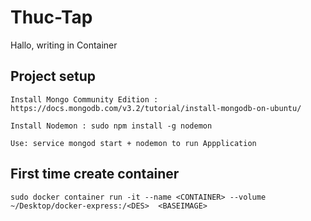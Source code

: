 # Thuc-Tap
Hallo, writing in Container
## Project setup

```
Install Mongo Community Edition : https://docs.mongodb.com/v3.2/tutorial/install-mongodb-on-ubuntu/
```
```
Install Nodemon : sudo npm install -g nodemon
```
```
Use: service mongod start + nodemon to run Appplication
```

## First time create container

```
sudo docker container run -it --name <CONTAINER> --volume ~/Desktop/docker-express:/<DES>  <BASEIMAGE>
```

